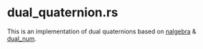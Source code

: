 # dual_quaternion.rs

This is an implementation of dual quaternions based on [nalgebra](https://github.com/rustsim/nalgebra) & [dual_num](https://github.com/novacrazy/dual_num).


